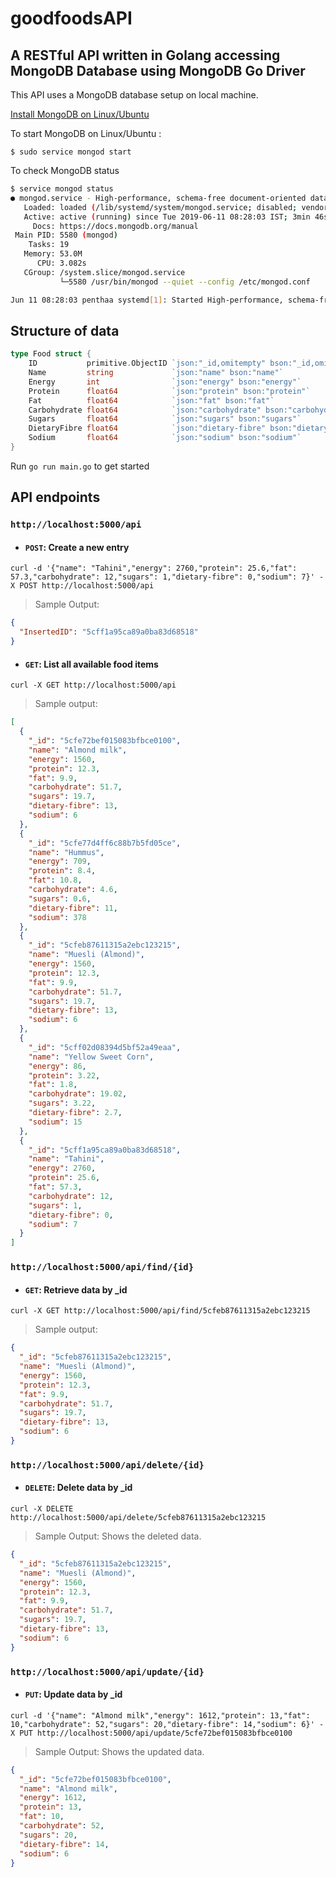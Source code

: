 # goodfoodsAPI

## A RESTful API written in Golang accessing MongoDB Database using MongoDB Go Driver

This API uses a MongoDB database setup on local machine.

[Install MongoDB on Linux/Ubuntu](https://docs.mongodb.com/manual/tutorial/install-mongodb-on-ubuntu/)

To start MongoDB on Linux/Ubuntu :

`$ sudo service mongod start`

To check MongoDB status

```bash
$ service mongod status
● mongod.service - High-performance, schema-free document-oriented database
   Loaded: loaded (/lib/systemd/system/mongod.service; disabled; vendor preset: enabled)
   Active: active (running) since Tue 2019-06-11 08:28:03 IST; 3min 46s ago
     Docs: https://docs.mongodb.org/manual
 Main PID: 5580 (mongod)
    Tasks: 19
   Memory: 53.0M
      CPU: 3.082s
   CGroup: /system.slice/mongod.service
           └─5580 /usr/bin/mongod --quiet --config /etc/mongod.conf

Jun 11 08:28:03 penthaa systemd[1]: Started High-performance, schema-free document-oriented database.
```

## Structure of data

```go
type Food struct {
	ID           primitive.ObjectID `json:"_id,omitempty" bson:"_id,omitempty"`
	Name         string             `json:"name" bson:"name"`
	Energy       int                `json:"energy" bson:"energy"`
	Protein      float64            `json:"protein" bson:"protein"`
	Fat          float64            `json:"fat" bson:"fat"`
	Carbohydrate float64            `json:"carbohydrate" bson:"carbohydrate"`
	Sugars       float64            `json:"sugars" bson:"sugars"`
	DietaryFibre float64            `json:"dietary-fibre" bson:"dietary-fibre"`
	Sodium       float64            `json:"sodium" bson:"sodium"`
}
```

Run `go run main.go` to get started

## API endpoints

### `http://localhost:5000/api`

- #### `POST`: Create a new entry

`curl -d '{"name": "Tahini","energy": 2760,"protein": 25.6,"fat": 57.3,"carbohydrate": 12,"sugars": 1,"dietary-fibre": 0,"sodium": 7}' -X POST http://localhost:5000/api`

> Sample Output:

```json
{
  "InsertedID": "5cff1a95ca89a0ba83d68518"
}
```

- #### `GET`: List all available food items

`curl -X GET http://localhost:5000/api`

> Sample output:

```json
[
  {
    "_id": "5cfe72bef015083bfbce0100",
    "name": "Almond milk",
    "energy": 1560,
    "protein": 12.3,
    "fat": 9.9,
    "carbohydrate": 51.7,
    "sugars": 19.7,
    "dietary-fibre": 13,
    "sodium": 6
  },
  {
    "_id": "5cfe77d4ff6c88b7b5fd05ce",
    "name": "Hummus",
    "energy": 709,
    "protein": 8.4,
    "fat": 10.8,
    "carbohydrate": 4.6,
    "sugars": 0.6,
    "dietary-fibre": 11,
    "sodium": 378
  },
  {
    "_id": "5cfeb87611315a2ebc123215",
    "name": "Muesli (Almond)",
    "energy": 1560,
    "protein": 12.3,
    "fat": 9.9,
    "carbohydrate": 51.7,
    "sugars": 19.7,
    "dietary-fibre": 13,
    "sodium": 6
  },
  {
    "_id": "5cff02d08394d5bf52a49eaa",
    "name": "Yellow Sweet Corn",
    "energy": 86,
    "protein": 3.22,
    "fat": 1.8,
    "carbohydrate": 19.02,
    "sugars": 3.22,
    "dietary-fibre": 2.7,
    "sodium": 15
  },
  {
    "_id": "5cff1a95ca89a0ba83d68518",
    "name": "Tahini",
    "energy": 2760,
    "protein": 25.6,
    "fat": 57.3,
    "carbohydrate": 12,
    "sugars": 1,
    "dietary-fibre": 0,
    "sodium": 7
  }
]
```

### `http://localhost:5000/api/find/{id}`

- #### `GET`: Retrieve data by \_id

`curl -X GET http://localhost:5000/api/find/5cfeb87611315a2ebc123215`

> Sample output:

```json
{
  "_id": "5cfeb87611315a2ebc123215",
  "name": "Muesli (Almond)",
  "energy": 1560,
  "protein": 12.3,
  "fat": 9.9,
  "carbohydrate": 51.7,
  "sugars": 19.7,
  "dietary-fibre": 13,
  "sodium": 6
}
```

### `http://localhost:5000/api/delete/{id}`

- #### `DELETE`: Delete data by \_id

`curl -X DELETE http://localhost:5000/api/delete/5cfeb87611315a2ebc123215`

> Sample Output: Shows the deleted data.

```json
{
  "_id": "5cfeb87611315a2ebc123215",
  "name": "Muesli (Almond)",
  "energy": 1560,
  "protein": 12.3,
  "fat": 9.9,
  "carbohydrate": 51.7,
  "sugars": 19.7,
  "dietary-fibre": 13,
  "sodium": 6
}
```

### `http://localhost:5000/api/update/{id}`

- #### `PUT`: Update data by \_id

`curl -d '{"name": "Almond milk","energy": 1612,"protein": 13,"fat": 10,"carbohydrate": 52,"sugars": 20,"dietary-fibre": 14,"sodium": 6}' -X PUT http://localhost:5000/api/update/5cfe72bef015083bfbce0100`

> Sample Output: Shows the updated data.

```json
{
  "_id": "5cfe72bef015083bfbce0100",
  "name": "Almond milk",
  "energy": 1612,
  "protein": 13,
  "fat": 10,
  "carbohydrate": 52,
  "sugars": 20,
  "dietary-fibre": 14,
  "sodium": 6
}
```
